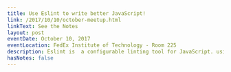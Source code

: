 ```yaml
---
title: Use Eslint to write better JavaScript!
link: /2017/10/10/october-meetup.html
linkText: See the Notes
layout: post
eventDate: October 10, 2017
eventLocation: FedEx Institute of Technology - Room 225
description: Eslint is  a configurable linting tool for JavaScript. using a create-react-app project as an example, we’ll walk through how to add eslint to your project and extend it with Airbnb’s js style guide and Prettier.
hasNotes: false
---
```


